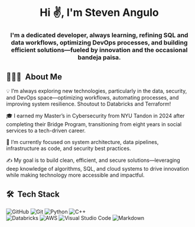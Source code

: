 <h1 align="center">Hi ✌️, I'm Steven Angulo</h1>
<h3 align="center">I'm a dedicated developer, always learning, refining SQL and data workflows, optimizing DevOps processes, and building efficient solutions—fueled by innovation and the occasional bandeja paisa.</h3>

## 👨🏽‍💻 &nbsp;About Me

💡  I’m always exploring new technologies, particularly in the data, security, and DevOps space—optimizing workflows, automating processes, and improving system resilience. Shoutout to Databricks and Terraform!

🎓  I earned my Master’s in Cybersecurity from NYU Tandon in 2024 after completing their Bridge Program, transitioning from eight years in social services to a tech-driven career.

🌱  I’m currently focused on system architecture, data pipelines, infrastructure as code, and security best practices.

✍️  My goal is to build clean, efficient, and secure solutions—leveraging deep knowledge of algorithms, SQL, and cloud systems to drive innovation while making technology more accessible and impactful.

## 🛠 &nbsp;Tech Stack

![GitHub](https://img.shields.io/badge/GitHub-100000?style=for-the-badge&logo=github&logoColor=white)  ![Git](https://img.shields.io/badge/Git-F05032?style=for-the-badge&logo=git&logoColor=white) ![Python](https://img.shields.io/badge/Python-3776AB?style=for-the-badge&logo=python&logoColor=white) ![C++](https://img.shields.io/badge/C++-00599C?style=for-the-badge&logo=c%2B%2B&logoColor=white)  
![Databricks](https://img.shields.io/badge/Databricks-E25A1C?style=for-the-badge&logo=databricks&logoColor=white)  ![AWS](https://img.shields.io/badge/AWS-232F3E?style=for-the-badge&logo=amazon-aws&logoColor=white)  ![Visual Studio Code](https://img.shields.io/badge/VS%20Code-007ACC?style=for-the-badge&logo=visual-studio-code&logoColor=white)  ![Markdown](https://img.shields.io/badge/Markdown-000000?style=for-the-badge&logo=markdown&logoColor=white)
